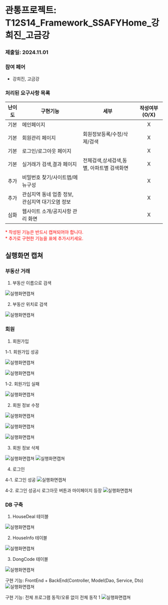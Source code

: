 # 관통프로젝트: T12S14_Framework_SSAFYHome_강희진_고금강
### 제출일: 2024.11.01

### 참여 페어
- 강희진, 고금강

### 처리된 요구사항 목록
 
|난이도|구현기능|세부|작성여부(O/X)|
|:---:|---|---|:---:|
|기본|메인페이지||X|
|기본|회원관리 페이지|회원정보등록/수정/삭제/검색|X|
|기본|로그인/로그아웃 페이지||X|
|기본|실거래가 검색,결과 페이지|전체검색,상세검색,동별, 아파트별 검색화면|X|
|추가|비밀번호 찾기/사이트맵/메뉴구성||X|
|추가|관심지역 동네 업종 정보, 관심지역 대기오염 정보||X|
|심화|웹사이트 소개/공지사항 관리 화면||X|


 
<span style="color:red">
* 작성된 기능은 반드시 캡쳐되어야 합니다.<br>
* 추가로 구현한 기능을 표에 추가시키세요.
</span>

## 실행화면 캡쳐 



### 부동산 거래 
1. 부동산 이름으로 검색

![실행화면캡쳐](./assets/APT_아파트명_검색.png)

2. 부동산 위치로 검색

![실행화면캡쳐](./assets/APT_위치_검색.png)

### 회원

1. 회원가입

1-1. 회원가입 성공

![실행화면캡쳐](./assets/USER_회원가입_성공_1.png)

![실행화면캡쳐](./assets/USER_회원가입_성공_2.png)

1-2. 회원가입 실패

![실행화면캡쳐](./assets/USER_회원가입_실패.png)

2. 회원 정보 수정

![실행화면캡쳐](./assets/USER_회원_정보_수정_1.png)

![실행화면캡쳐](./assets/USER_회원_정보_수정_2.png)

![실행화면캡쳐](./assets/USER_회원_정보_수정_3.png)

3. 회원 정보 삭제

![실행화면캡쳐](./assets/USER_회원_정보_삭제_1.png)
![실행화면캡쳐](./assets/USER_회원_정보_삭제_2.png)

4. 로그인

4-1. 로그인 성공
![실행화면캡쳐](./assets/USER_로그인_성공.png)

4-2. 로그인 성공시 로그아웃 버튼과 마이페이지 등장
![실행화면캡쳐](./assets/USER_로그인_성공시_로그아웃버튼_마이페이지.png)


### DB 구축
1. HouseDeal 테이블

![실행화면캡쳐](./assets/DB_구축_HOUSEDEAL.PNG)

2. HouseInfo 테이블

![실행화면캡쳐](./assets/DB_구축_HOUSEINFO.PNG)

3. DongCode 테이블

![실행화면캡쳐](./assets/DB_구축_DONGCODE.PNG)

구현 기능: FrontEnd + BackEnd(Controller, Model(Dao, Service, Dto)
![실행화면캡쳐](./화면캡쳐/화면캡쳐_0001_주택정보_web.png)

구현 기능: 전체 프로그램 동작/오류 없이 전체 동작 1
![실행화면캡쳐](./화면캡쳐/화면캡쳐_Main화면_web.png)
